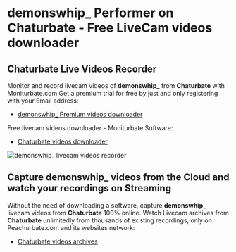 # demonswhip_ Performer on Chaturbate - Free LiveCam videos downloader

## Chaturbate Live Videos Recorder

Monitor and record livecam videos of **demonswhip_** from **Chaturbate** with Moniturbate.com
Get a premium trial for free by just and only registering with your Email address:
* [demonswhip_ Premium videos downloader](https://moniturbate.com/request-demo-licence-key.html)

Free livecam videos downloader - Moniturbate Software:
* [Chaturbate videos downloader](https://moniturbate.com/moniturbate-download-software.html)

![demonswhip_ livecam videos recorder](https://peachurnet.com/templates/moniturbate-software.png)


## Capture demonswhip_ videos from the Cloud and watch your recordings on Streaming

Without the need of downloading a software, capture **demonswhip_** livecam videos from **Chaturbate** 100% online.
Watch Livecam archives from **Chaturbate** unlimitedly from thousands of existing recordings, only on Peachurbate.com and its websites network:
* [Chaturbate videos archives](https://peachurnet.com/)